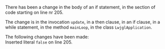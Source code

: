 There has been a change in the body of an if statement, in the section of code starting on line nr 205.
  
The change is in the invocation ```update```, in a then clause, in an if clause, in a while statement, in the method ```mainLoop```, in the class ```LwjglApplication```.
  
The following changes have been made:  
Inserted literal ```false``` on line 205.  
